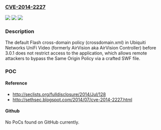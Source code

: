 ### [CVE-2014-2227](https://cve.mitre.org/cgi-bin/cvename.cgi?name=CVE-2014-2227)
![](https://img.shields.io/static/v1?label=Product&message=n%2Fa&color=blue)
![](https://img.shields.io/static/v1?label=Version&message=n%2Fa&color=blue)
![](https://img.shields.io/static/v1?label=Vulnerability&message=n%2Fa&color=brighgreen)

### Description

The default Flash cross-domain policy (crossdomain.xml) in Ubiquiti Networks UniFi Video (formerly AirVision aka AirVision Controller) before 3.0.1 does not restrict access to the application, which allows remote attackers to bypass the Same Origin Policy via a crafted SWF file.

### POC

#### Reference
- http://seclists.org/fulldisclosure/2014/Jul/128
- http://sethsec.blogspot.com/2014/07/cve-2014-2227.html

#### Github
No PoCs found on GitHub currently.

